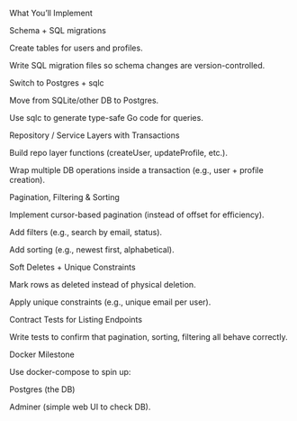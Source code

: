What You’ll Implement

Schema + SQL migrations

Create tables for users and profiles.

Write SQL migration files so schema changes are version-controlled.

Switch to Postgres + sqlc

Move from SQLite/other DB to Postgres.

Use sqlc to generate type-safe Go code for queries.

Repository / Service Layers with Transactions

Build repo layer functions (createUser, updateProfile, etc.).

Wrap multiple DB operations inside a transaction (e.g., user + profile creation).

Pagination, Filtering & Sorting

Implement cursor-based pagination (instead of offset for efficiency).

Add filters (e.g., search by email, status).

Add sorting (e.g., newest first, alphabetical).

Soft Deletes + Unique Constraints

Mark rows as deleted instead of physical deletion.

Apply unique constraints (e.g., unique email per user).

Contract Tests for Listing Endpoints

Write tests to confirm that pagination, sorting, filtering all behave correctly.

Docker Milestone

Use docker-compose to spin up:

Postgres (the DB)

Adminer (simple web UI to check DB).